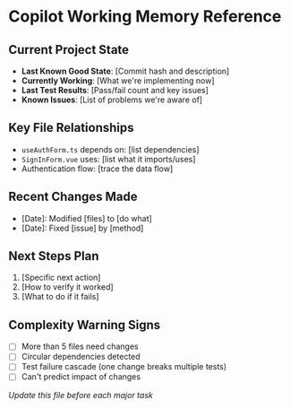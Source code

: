 # Copilot Working Memory Reference

## Current Project State
- **Last Known Good State**: [Commit hash and description]
- **Currently Working**: [What we're implementing now]
- **Last Test Results**: [Pass/fail count and key issues]
- **Known Issues**: [List of problems we're aware of]

## Key File Relationships
- `useAuthForm.ts` depends on: [list dependencies]
- `SignInForm.vue` uses: [list what it imports/uses]  
- Authentication flow: [trace the data flow]

## Recent Changes Made
- [Date]: Modified [files] to [do what]
- [Date]: Fixed [issue] by [method]

## Next Steps Plan
1. [Specific next action]
2. [How to verify it worked]
3. [What to do if it fails]

## Complexity Warning Signs
- [ ] More than 5 files need changes
- [ ] Circular dependencies detected
- [ ] Test failure cascade (one change breaks multiple tests)
- [ ] Can't predict impact of changes

*Update this file before each major task*